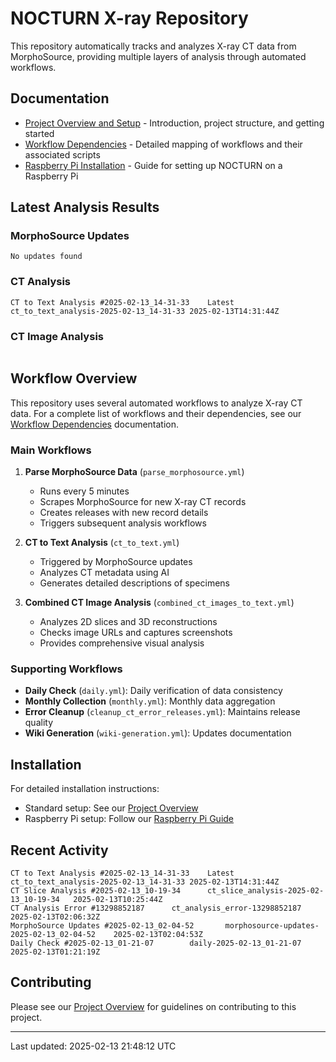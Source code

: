 # NOCTURN X-ray Repository

This repository automatically tracks and analyzes X-ray CT data from MorphoSource, providing multiple layers of analysis through automated workflows.

## Documentation

- [Project Overview and Setup](docs/index.md) - Introduction, project structure, and getting started
- [Workflow Dependencies](docs/dependencies.md) - Detailed mapping of workflows and their associated scripts
- [Raspberry Pi Installation](docs/Raspi.md) - Guide for setting up NOCTURN on a Raspberry Pi

## Latest Analysis Results

### MorphoSource Updates
```
No updates found
```

### CT Analysis
```
CT to Text Analysis #2025-02-13_14-31-33	Latest	ct_to_text_analysis-2025-02-13_14-31-33	2025-02-13T14:31:44Z
```

### CT Image Analysis
```

```

## Workflow Overview

This repository uses several automated workflows to analyze X-ray CT data. For a complete list of workflows and their dependencies, see our [Workflow Dependencies](docs/dependencies.md) documentation.

### Main Workflows

1. **Parse MorphoSource Data** (`parse_morphosource.yml`)
   - Runs every 5 minutes
   - Scrapes MorphoSource for new X-ray CT records
   - Creates releases with new record details
   - Triggers subsequent analysis workflows

2. **CT to Text Analysis** (`ct_to_text.yml`)
   - Triggered by MorphoSource updates
   - Analyzes CT metadata using AI
   - Generates detailed descriptions of specimens

3. **Combined CT Image Analysis** (`combined_ct_images_to_text.yml`)
   - Analyzes 2D slices and 3D reconstructions
   - Checks image URLs and captures screenshots
   - Provides comprehensive visual analysis

### Supporting Workflows

- **Daily Check** (`daily.yml`): Daily verification of data consistency
- **Monthly Collection** (`monthly.yml`): Monthly data aggregation
- **Error Cleanup** (`cleanup_ct_error_releases.yml`): Maintains release quality
- **Wiki Generation** (`wiki-generation.yml`): Updates documentation

## Installation

For detailed installation instructions:
- Standard setup: See our [Project Overview](docs/index.md#installation)
- Raspberry Pi setup: Follow our [Raspberry Pi Guide](docs/Raspi.md#installation)

## Recent Activity

```
CT to Text Analysis #2025-02-13_14-31-33	Latest	ct_to_text_analysis-2025-02-13_14-31-33	2025-02-13T14:31:44Z
CT Slice Analysis #2025-02-13_10-19-34		ct_slice_analysis-2025-02-13_10-19-34	2025-02-13T10:25:44Z
CT Analysis Error #13298852187		ct_analysis_error-13298852187	2025-02-13T02:06:32Z
MorphoSource Updates #2025-02-13_02-04-52		morphosource-updates-2025-02-13_02-04-52	2025-02-13T02:04:53Z
Daily Check #2025-02-13_01-21-07		daily-2025-02-13_01-21-07	2025-02-13T01:21:19Z
```

## Contributing

Please see our [Project Overview](docs/index.md#contributing) for guidelines on contributing to this project.

---
Last updated: 2025-02-13 21:48:12 UTC
